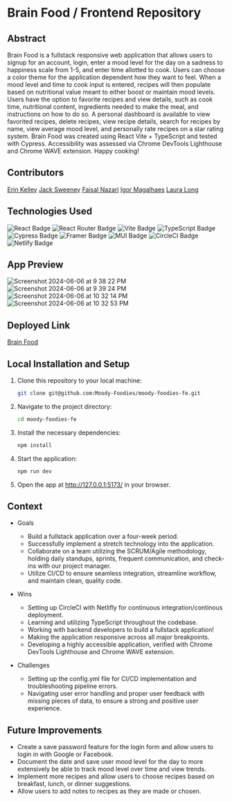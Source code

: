 
# Brain Food / Frontend Repository

## Abstract
Brain Food is a fullstack responsive web application that allows users to signup for an account, login, enter a mood level for the day on a sadness to happiness scale from 1-5, and enter time allotted to cook. Users can choose a color theme for the application dependent how they want to feel. When a mood level and time to cook input is entered, recipes will then populate based on nutritional value meant to either boost or maintain mood levels. Users have the option to favorite recipes and view details, such as cook time, nutritional content, ingredients needed to make the meal, and instructions on how to do so. A personal dashboard is available to view favorited recipes, delete recipes, view recipe details, search for recipes by name, view average mood level, and personally rate recipes on a star rating system. Brain Food was created using React Vite + TypeScript and tested with Cypress. Accessibility was assessed via Chrome DevTools Lighthouse and Chrome WAVE extension. Happy cooking! 

## Contributors
[Erin Kelley](https://github.com/kelleyej) [Jack Sweeney](https://github.com/JackCSweeney) [Faisal Nazari](https://github.com/mfaisalnazari) [Igor Magalhaes](https://github.com/IgorrMagalhaess) [Laura Long](https://github.com/lalonggone/)

## Technologies Used
![React Badge](https://img.shields.io/badge/React-61DAFB?logo=react&logoColor=000&style=flat) ![React Router Badge](https://img.shields.io/badge/React%20Router-CA4245?logo=reactrouter&logoColor=fff&style=flat) ![Vite Badge](https://img.shields.io/badge/Vite-646CFF?logo=vite&logoColor=fff&style=flat) ![TypeScript Badge](https://img.shields.io/badge/TypeScript-3178C6?logo=typescript&logoColor=fff&style=flat) ![Cypress Badge](https://img.shields.io/badge/Cypress-69D3A7?logo=cypress&logoColor=fff&style=flat) ![Framer Badge](https://img.shields.io/badge/Framer-05F?logo=framer&logoColor=fff&style=flat) ![MUI Badge](https://img.shields.io/badge/MUI-007FFF?logo=mui&logoColor=fff&style=flat) ![CircleCI Badge](https://img.shields.io/badge/CircleCI-343434?logo=circleci&logoColor=fff&style=flat) ![Netlify Badge](https://img.shields.io/badge/Netlify-00C7B7?logo=netlify&logoColor=fff&style=flat)

## App Preview
![Screenshot 2024-06-06 at 9 38 22 PM](https://github.com/Moody-Foodies/moody-foodies-fe/assets/120286689/4b4afe44-f6ce-4ea1-b0f4-edc3466c006e)
![Screenshot 2024-06-06 at 9 39 24 PM](https://github.com/Moody-Foodies/moody-foodies-fe/assets/120286689/71a04ceb-f358-42f0-840f-73e513fe8f97)
![Screenshot 2024-06-06 at 10 32 14 PM](https://github.com/Moody-Foodies/moody-foodies-fe/assets/120286689/2e9dc1af-7885-4bb5-9ab3-2058cea87186)
![Screenshot 2024-06-06 at 10 32 53 PM](https://github.com/Moody-Foodies/moody-foodies-fe/assets/120286689/066df49d-18ec-4a6f-85db-7f665afdc578)

## Deployed Link 
[Brain Food](https://jade-lebkuchen-46144d.netlify.app/)

## Local Installation and Setup
1. Clone this repository to your local machine:
   ```sh
   git clone git@github.com:Moody-Foodies/moody-foodies-fe.git
   ```

2. Navigate to the project directory:
   ```sh
   cd moody-foodies-fe
   ```

3. Install the necessary dependencies:
   ```sh
   npm install
   ```

4. Start the application:
   ```sh
   npm run dev
   ```

5. Open the app at http://127.0.0.1:5173/ in your browser.

## Context
- Goals
   - Build a fullstack application over a four-week period.
   - Successfully implement a stretch technology into the application. 
   - Collaborate on a team utilizing the SCRUM/Agile methodology, holding daily standups, sprints, frequent communication, and check-ins with our project manager.
   - Utilize CI/CD to ensure seamless integration, streamline workflow, and maintain clean, quality code.
     
- Wins
  - Setting up CircleCI with Netlifly for continuous integration/continous deployment.
  - Learning and utilizing TypeScript throughout the codebase.
  - Working with backend developers to build a fullstack application!
  - Making the application responsive across all major breakpoints.
  - Developing a highly accessible application, verified with Chrome DevTools Lighthouse and Chrome WAVE extension.
     
- Challenges
  - Setting up the config.yml file for CI/CD implementation and troubleshooting pipeline errors. 
  - Navigating user error handling and proper user feedback with missing pieces of data, to ensure a strong and positive user experience. 

## Future Improvements 
- Create a save password feature for the login form and allow users to login in with Google or Facebook.
- Document the date and save user mood level for the day to more extensively be able to track mood level over time and view trends.
- Implement more recipes and allow users to choose recipes based on breakfast, lunch, or dinner suggestions.
- Allow users to add notes to recipes as they are made or chosen. 
